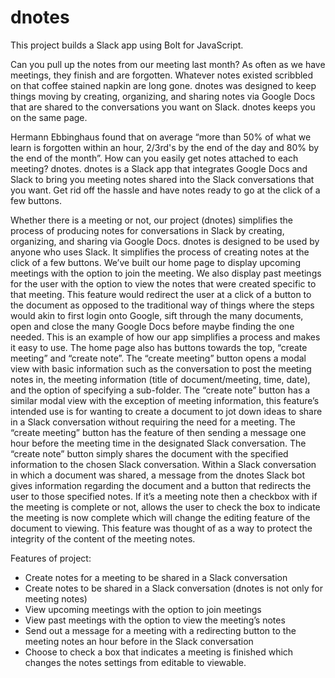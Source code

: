 # dnotes
This project builds a Slack app using Bolt for JavaScript. 

Can you pull up the notes from our meeting last month? As often as we have meetings, they finish and are forgotten.
Whatever notes existed scribbled on that coffee stained napkin are long gone. dnotes was designed to keep things moving by creating,
organizing, and sharing notes via Google Docs that are shared to the conversations you want on Slack. dnotes keeps you on the same page. 

Hermann Ebbinghaus found that on average “more than 50% of what we learn is forgotten within an hour, 2/3rd's by the end of the day and 80% by
the end of the month”. How can you easily get notes attached to each meeting? dnotes. dnotes is a Slack app that integrates Google Docs and
Slack to bring you meeting notes shared into the Slack conversations that you want. Get rid off the hassle and have notes ready to go at the
click of a few buttons. 

Whether there is a meeting or not, our project (dnotes) simplifies the process of producing notes for conversations in Slack by creating,
organizing, and sharing via Google Docs. dnotes is designed to be used by anyone who uses Slack. It simplifies the process of creating notes
at the click of a few buttons. We’ve built our home page to display upcoming meetings with the option to join the meeting. We also display past
meetings for the user with the option to view the notes that were created specific to that meeting. This feature would redirect the user at a
click of a button to the document as opposed to the traditional way of things where the steps would akin to first login onto Google, sift
through the many documents, open and close the many Google Docs before maybe finding the one needed. This is an example of how our app
simplifies a process and makes it easy to use. The home page also has buttons towards the top, “create meeting” and “create note”. The
“create meeting” button opens a modal view with basic information such as the conversation to post the meeting notes in, the meeting information
(title of document/meeting, time, date), and the option of specifying a sub-folder. The “create note” button has a similar modal view with the
exception of meeting information, this feature’s intended use is for wanting to create a document to jot down ideas to share in a Slack
conversation without requiring the need for a meeting. The “create meeting” button has the feature of then sending a message one hour before
the meeting time in the designated Slack conversation. The “create note” button simply shares the document with the specified information
to the chosen Slack conversation. Within a Slack conversation in which a document was shared, a message from the dnotes Slack bot gives
information regarding the document and a button that redirects the user to those specified notes. If it’s a meeting note then a checkbox
with if the meeting is complete or not, allows the user to check the box to indicate the meeting is now complete which will change the
editing feature of the document to viewing. This feature was thought of as a way to protect the integrity of the content of the meeting notes. 

Features of project:
- Create notes for a meeting to be shared in a Slack conversation
- Create notes to be shared in a Slack conversation (dnotes is not only for meeting notes)
- View upcoming meetings with the option to join meetings
- View past meetings with the option to view the meeting’s notes
- Send out a message for a meeting with a redirecting button to the meeting notes an hour before in the Slack conversation
- Choose to check a box that indicates a meeting is finished which changes the notes settings from editable to viewable. 

